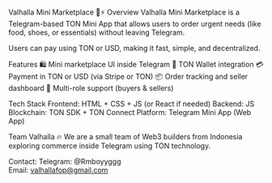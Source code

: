 Valhalla Mini Marketplace 🛒⚡
Overview
Valhalla Mini Marketplace is a Telegram-based TON Mini App that allows users to order urgent needs (like food, shoes, or essentials) without leaving Telegram.

Users can pay using TON or USD, making it fast, simple, and decentralized.

Features
🛍️ Mini marketplace UI inside Telegram
🔐 TON Wallet integration
💳 Payment in TON or USD (via Stripe or TON)
📦 Order tracking and seller dashboard
👥 Multi-role support (buyers & sellers)

Tech Stack
Frontend: HTML + CSS + JS (or React if needed)
Backend: JS
Blockchain: TON SDK + TON Connect
Platform: Telegram Mini App (Web App)

Team Valhalla 🔥
We are a small team of Web3 builders from Indonesia exploring commerce inside Telegram using TON technology.

Contact:
Telegram: @Rmboyyggg    
Email: valhallafop@gmail.com
